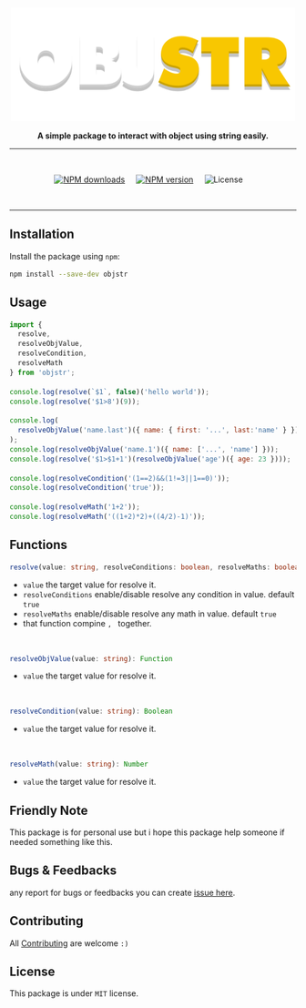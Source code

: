 <p align="center">
  <img width="500" src="https://raw.githubusercontent.com/NezitX/objstr/main/assets/logo.png" alt="objstr">
</p>

<div align="center">
  <b>A simple package to interact with object using string easily.
</b>
</div>

---

<br/>

<div align="center">

[![NPM downloads][download-image]][download-url] &nbsp; &nbsp;
[![NPM version][npm-image]][npm-url] &nbsp; &nbsp;
![License](https://img.shields.io/npm/l/objstr) &nbsp; &nbsp;

[npm-image]: https://img.shields.io/npm/v/objstr.svg?color=42cfff

[npm-url]: https://npmjs.org/package/objstr

[download-image]: https://img.shields.io/npm/dt/objstr.svg?color=3182b0

[download-url]: https://npmjs.org/package/objstr

  </div>

<br />

---

## Installation
Install the package using `npm`:
```bash
npm install --save-dev objstr
```

## Usage
```javascript
import { 
  resolve, 
  resolveObjValue,
  resolveCondition, 
  resolveMath 
} from 'objstr';

console.log(resolve(`$1`, false)('hello world'));                          // hello world
console.log(resolve('$1>8')(9));                                           // true

console.log(
  resolveObjValue('name.last')({ name: { first: '...', last:'name' } })   // name
);
console.log(resolveObjValue('name.1')({ name: ['...', 'name'] }));        // name
console.log(resolve('$1>$1+1')(resolveObjValue('age')({ age: 23 })));     // true

console.log(resolveCondition('(1==2)&&(1!=3||1==0)'));                    // true
console.log(resolveCondition('true'));                                    // true

console.log(resolveMath('1+2'));                                          // 3
console.log(resolveMath('((1+2)*2)+((4/2)-1)'));                          // 7
```

## Functions
```typescript
resolve(value: string, resolveConditions: boolean, resolveMaths: boolean): Function
```
- `value` the target value for resolve it.
- `resolveConditions` enable/disable resolve any condition in value. default `true`
- `resolveMaths` enable/disable resolve any math in value. default `true`
- that function compine ``, `` together.

<br/>

```typescript
resolveObjValue(value: string): Function
```
- `value` the target value for resolve it.

<br/>

```typescript
resolveCondition(value: string): Boolean
```
- `value` the target value for resolve it.

<br/>

```typescript
resolveMath(value: string): Number
```
- `value` the target value for resolve it.

## Friendly Note
This package is for personal use but i hope this package help someone if needed something like this. 

## Bugs & Feedbacks
any report for bugs or feedbacks you can create [issue here]().

## Contributing
All [Contributing](https://github.com/NezitX/objstr/pulls) are welcome `:)`

## License
This package is under `MIT` license.